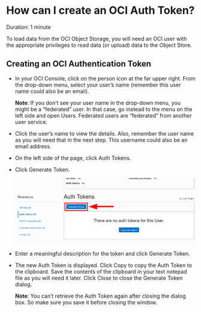 # How can I create an OCI Auth Token?
Duration: 1 minute

To load data from the OCI Object Storage, you will need an OCI user with the appropriate privileges to read data (or upload) data to the Object Store.

## Creating an OCI Authentication Token

* In your OCI Console, click on the person icon at the far upper right. From the drop-down menu, select your user’s name (remember this user name could also be an email).

  **Note**:
  If you don’t see your user name in the drop-down menu, you might be a “federated” user. In that case, go instead to the menu on the left side and open Users. Federated users are “federated” from another user service.

* Click the user’s name to view the details. Also, remember the user name as you will need that in the next step. This username could also be an email address.
* On the left side of the page, click Auth Tokens.

* Click Generate Token.

  ![Click generate token](images/task2-img4.png "Click on generate token")

* Enter a meaningful description for the token and click Generate Token.

* The new Auth Token is displayed. Click Copy to copy the Auth Token to the clipboard. Save the contents of the clipboard in your text notepad file as you will need it later. Click Close to close the Generate Token dialog.

  **Note**:
  You can’t retrieve the Auth Token again after closing the dialog box. So make sure you save it before closing the window.
